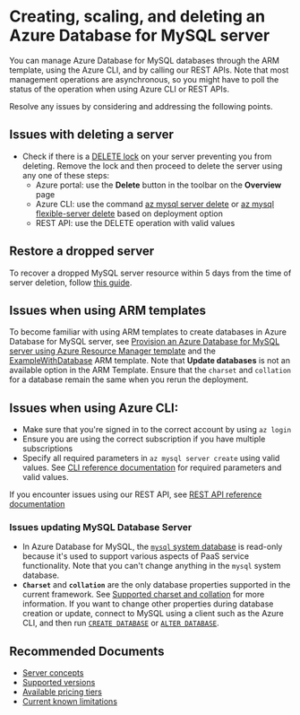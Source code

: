 <properties
  pagetitle="Creating, scaling, and deleting an Azure Database for MySQL server&#xD;"
  description="Creating, scaling, and deleting an Azure Database for MySQL server"
  service="microsoft.dbformysql"
  resource="servers"
  ms.author="chengxin,jtoland,sumuth"
  selfhelptype="Generic"
  supporttopicids="32684526"
  resourcetags="servers,databases"
  productpesids="16221"
  cloudenvironments="public,fairfax,usnat,ussec"
  articleid="585c3bad-c062-42e6-8ba2-7173be1383b4"
  ownershipid="AzureData_AzureDatabaseforMySQL" />
# Creating, scaling, and deleting an Azure Database for MySQL server

You can manage Azure Database for MySQL databases through the ARM template, using the Azure CLI, and by calling our REST APIs. Note that most management operations are asynchronous, so you might have to poll the status of the operation when using Azure CLI or REST APIs.

Resolve any issues by considering and addressing the following points.

## Issues with deleting a server

* Check if there is a [DELETE lock](https://docs.microsoft.com/azure/azure-resource-manager/management/lock-resources#managed-applications-and-locks) on your server preventing you from deleting. Remove the lock and then proceed to delete the server using any one of these steps:
   * Azure portal: use the **Delete** button in the toolbar on the **Overview** page
   * Azure CLI: use the command [az mysql server delete](https://docs.microsoft.com/cli/azure/mysql/server?#az_mysql_server_delete) or [az mysql flexible-server delete](https://docs.microsoft.com/cli/azure/mysql/flexible-server?#az_mysql_flexible_server_delete) based on deployment option 
   * REST API: use the DELETE operation with valid values

## Restore a dropped server 
To recover a dropped MySQL server resource within 5 days from the time of server deletion, follow [this guide](https://docs.microsoft.com/azure/mysql/howto-restore-dropped-server).

## Issues when using ARM templates 
To become familiar with using ARM templates to create databases in Azure Database for MySQL server, see [Provision an Azure Database for MySQL server using Azure Resource Manager template](https://docs.microsoft.com/azure/mysql/tutorial-provision-mysql-server-using-azure-resource-manager-templates?tabs=azure-portal) and the [ExampleWithDatabase](https://github.com/Azure/azure-mysql/tree/master/arm-templates/ExampleWithDatabase) ARM template. Note that **Update databases** is not an available option in the ARM Template. Ensure that the `charset` and `collation` for a database remain the same when you rerun the deployment.

## Issues when using Azure CLI:

  * Make sure that you're signed in to the correct account by using `az login`
  * Ensure you are using the correct subscription if you have multiple subscriptions
  * Specify all required parameters in `az mysql server create` using valid values. See [CLI reference documentation](https://docs.microsoft.com/cli/azure/mysql?view=azure-cli-latest) for required parameters and valid values.
  
If you encounter issues using our REST API, see [REST API reference documentation](https://docs.microsoft.com/rest/api/mysql/) 

### Issues updating MySQL Database Server

* In Azure Database for MySQL, the [`mysql` system database](https://dev.mysql.com/doc/refman/8.0/en/system-schema.html) is read-only because it's used to support various aspects of PaaS service functionality. Note that you can't change anything in the `mysql` system database.
* **`Charset`** and **`collation`** are the only database properties supported in the current framework. See [Supported charset and collation](https://dev.mysql.com/doc/refman/8.0/en/charset-charsets.html) for more information. If you want to change other properties during database creation or update, connect to MySQL using a client such as the Azure CLI, and then run [`CREATE DATABASE`](https://dev.mysql.com/doc/refman/8.0/en/creating-database.html) or [`ALTER DATABASE`](https://dev.mysql.com/doc/refman/8.0/en/alter-database.html).

## **Recommended Documents**

* [Server concepts](https://docs.microsoft.com/azure/mysql/concepts-servers)
* [Supported versions](https://docs.microsoft.com/azure/mysql/concepts-supported-versions)
* [Available pricing tiers](https://docs.microsoft.com/azure/mysql/concepts-pricing-tiers)
* [Current known limitations](https://docs.microsoft.com/azure/mysql/concepts-limits)
